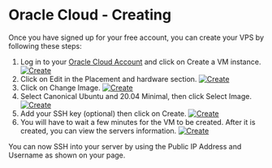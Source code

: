 # Oracle Cloud - Creating
Once you have signed up for your free account, you can create your VPS by following these steps:
1. Log in to your [Oracle Cloud Account](https://cloud.oracle.com/) and click on Create a VM instance.
[![Create](https://github.com/mochman/Bypass_CGNAT/raw/main/Oracle%20Cloud/images/create_01_arrow.png)](https://github.com/mochman/Bypass_CGNAT/raw/main/Oracle%20Cloud/images/create_01_arrow.png)
2. Click on Edit in the Placement and hardware section.
[![Create](/images/create_02_arrow.png)](/images/create_02_arrow.png)
3. Click on Change Image.
[![Create](https://github.com/mochman/Bypass_CGNAT/raw/oracle/Oracle%20Cloud/images/create_03_arrow.png)](https://github.com/mochman/Bypass_CGNAT/raw/oracle/Oracle%20Cloud/images/create_03_arrow.png)
4. Select Canonical Ubuntu and 20.04 Minimal, then click Select Image.
[![Create](https://github.com/mochman/Bypass_CGNAT/raw/oracle/Oracle%20Cloud/images/create_04_arrow.png)](https://github.com/mochman/Bypass_CGNAT/raw/oracle/Oracle%20Cloud/images/create_04_arrow.png)
5. Add your SSH key (optional) then click on Create.
[![Create](https://github.com/mochman/Bypass_CGNAT/raw/oracle/Oracle%20Cloud/images/create_05_arrow.png)](https://github.com/mochman/Bypass_CGNAT/raw/oracle/Oracle%20Cloud/images/create_05_arrow.png)
6. You will have to wait a few minutes for the VM to be created.  After it is created, you can view the servers information.
[![Create](https://github.com/mochman/Bypass_CGNAT/raw/oracle/Oracle%20Cloud/images/instance_01.png)](https://github.com/mochman/Bypass_CGNAT/raw/oracle/Oracle%20Cloud/images/instance_01.png)

You can now SSH into your server by using the Public IP Address and Username as shown on your page.